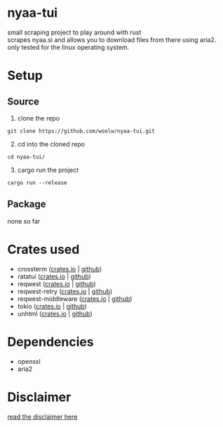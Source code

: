 # nyaa-tui

small scraping project to play around with rust  
scrapes nyaa.si and allows you to download files from there using aria2.  
only tested for the linux operating system.

# Setup

## Source
1. clone the repo
```
git clone https://github.com/woolw/nyaa-tui.git
```
2. cd into the cloned repo
```
cd nyaa-tui/
```
3. cargo run the project
```
cargo run --release
```

## Package

none so far

# Crates used

- crossterm ([crates.io](https://crates.io/crates/crossterm) | [github](https://github.com/crossterm-rs/crossterm))
- ratatui ([crates.io](https://crates.io/crates/ratatui) | [github](https://github.com/ratatui-org/ratatui))
- reqwest ([crates.io](https://crates.io/crates/reqwest) | [github](https://github.com/seanmonstar/reqwest))
- reqwest-retry ([crates.io](https://crates.io/crates/reqwest-retry) | [github](https://github.com/TrueLayer/reqwest-middleware))
- reqwest-middleware ([crates.io](https://crates.io/crates/reqwest-middleware) | [github](https://github.com/TrueLayer/reqwest-middleware))
- tokio ([crates.io](https://crates.io/crates/tokio) | [github](https://github.com/tokio-rs/tokio))
- unhtml ([crates.io](https://crates.io/crates/unhtml) | [github](https://github.com/Hexilee/unhtml.rs))

# Dependencies

- openssl
- aria2

# Disclaimer 

[read the disclaimer here](https://github.com/woolw/nyaa-tui/blob/master/DISCLAIMER.md)